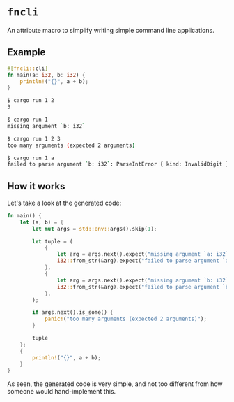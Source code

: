 # `fncli`

An attribute macro to simplify writing simple command line applications.

## Example

```rust
#[fncli::cli]
fn main(a: i32, b: i32) {
    println!("{}", a + b);
}
```

```bash session
$ cargo run 1 2
3
```

```bash session
$ cargo run 1
missing argument `b: i32`
```

```bash session
$ cargo run 1 2 3
too many arguments (expected 2 arguments)
```

```bash session
$ cargo run 1 a
failed to parse argument `b: i32`: ParseIntError { kind: InvalidDigit }
```

## How it works

Let's take a look at the generated code:

```rust
fn main() {
    let (a, b) = {
        let mut args = std::env::args().skip(1);

        let tuple = (
            {
                let arg = args.next().expect("missing argument `a: i32`");
                i32::from_str(&arg).expect("failed to parse argument `a: i32`")
            },
            {
                let arg = args.next().expect("missing argument `b: i32`");
                i32::from_str(&arg).expect("failed to parse argument `b: i32`")
            },
        );

        if args.next().is_some() {
            panic!("too many arguments (expected 2 arguments)");
        }

        tuple
    };
    {
        println!("{}", a + b);
    }
}
```

As seen, the generated code is very simple, and not too different from how someone would hand-implement this.
